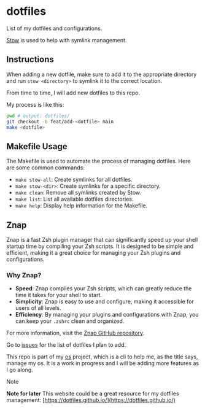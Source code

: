# dotfiles

List of my dotfiles and configurations.

[Stow](https://www.gnu.org/software/stow/) is used to help with symlink management.

## Instructions

When adding a new dotfile, make sure to add it to the appropriate directory and run `stow <directory>` to symlink it to the correct location.

From time to time, I will add new dotfiles to this repo.

My process is like this:

```bash
pwd # output: dotfiles/
git checkout -b feat/add-<dotfile> main
make <dotfile>
```

## Makefile Usage

The Makefile is used to automate the process of managing dotfiles. Here are some common commands:

- `make stow-all`: Create symlinks for all dotfiles.
- `make stow-<dir>`: Create symlinks for a specific directory.
- `make clean`: Remove all symlinks created by Stow.
- `make list`: List all available dotfiles directories.
- `make help`: Display help information for the Makefile.

## Znap

Znap is a fast Zsh plugin manager that can significantly speed up your shell startup time by compiling your Zsh scripts. It is designed to be simple and efficient, making it a great choice for managing your Zsh plugins and configurations.

### Why Znap?

- **Speed**: Znap compiles your Zsh scripts, which can greatly reduce the time it takes for your shell to start.
- **Simplicity**: Znap is easy to use and configure, making it accessible for users of all levels.
- **Efficiency**: By managing your plugins and configurations with Znap, you can keep your `.zshrc` clean and organized.

For more information, visit the [Znap GitHub repository](https://github.com/marlonrichert/zsh-snap).

Go to [issues](https://github.com/siriusnottin/dotfiles/issues) for the list of dotfiles I plan to add.

This repo is part of my [os](https://github.com/siriusnottin/os) project, which is a cli to help me, as the title says, manage my os. It is a work in progress and I will be adding more features as I go along.

> [!NOTE]
> **Note for later**
> This website could be a great resource for my dotfiles management: [https://dotfiles.github.io/](https://dotfiles.github.io/)
